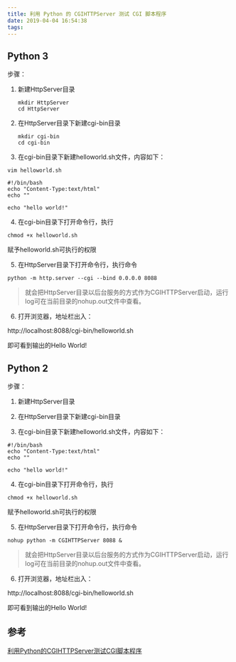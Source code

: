 ```yaml
---
title: 利用 Python 的 CGIHTTPServer 测试 CGI 脚本程序
date: 2019-04-04 16:54:38
tags:
---
```




## Python 3

步骤： 

1. 新建HttpServer目录 

   ```shell
   mkdir HttpServer
   cd HttpServer
   ```

2. 在HttpServer目录下新建cgi-bin目录 

   ```shell
   mkdir cgi-bin
   cd cgi-bin
   ```

3. 在cgi-bin目录下新建helloworld.sh文件，内容如下：

```shell
vim helloworld.sh
```

```shell
#!/bin/bash
echo "Content-Type:text/html"
echo ""

echo "hello world!"
```

4. 在cgi-bin目录下打开命令行，执行

```shell
chmod +x helloworld.sh
```

赋予helloworld.sh可执行的权限

5. 在HttpServer目录下打开命令行，执行命令

```shell
python -m http.server --cgi --bind 0.0.0.0 8088
```

> 就会把HttpServer目录以后台服务的方式作为CGIHTTPServer启动，运行log可在当前目录的nohup.out文件中查看。

6. 打开浏览器，地址栏出入：

http://localhost:8088/cgi-bin/helloworld.sh

即可看到输出的Hello World! 



## Python 2

步骤： 

1. 新建HttpServer目录 

2. 在HttpServer目录下新建cgi-bin目录 

3. 在cgi-bin目录下新建helloworld.sh文件，内容如下：

```shell
#!/bin/bash
echo "Content-Type:text/html"
echo ""

echo "hello world!"
```

4. 在cgi-bin目录下打开命令行，执行

```shell
chmod +x helloworld.sh
```

赋予helloworld.sh可执行的权限

5. 在HttpServer目录下打开命令行，执行命令

```shell
nohup python -m CGIHTTPServer 8088 &
```

> 就会把HttpServer目录以后台服务的方式作为CGIHTTPServer启动，运行log可在当前目录的nohup.out文件中查看。

6. 打开浏览器，地址栏出入：

http://localhost:8088/cgi-bin/helloworld.sh

即可看到输出的Hello World! 



## 参考

[利用Python的CGIHTTPServer测试CGI脚本程序](<https://blog.csdn.net/yzpbright/article/details/82626451>)